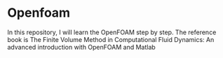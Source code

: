 # Openfoam
In this  repository, I will learn the OpenFOAM step by step. The reference book is The Finite Volume Method in Computational Fluid Dynamics: An advanced introduction with OpenFOAM and Matlab 
